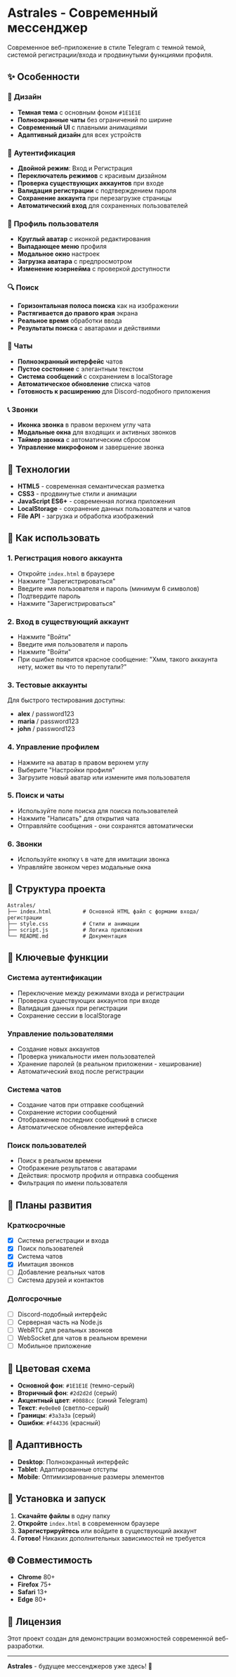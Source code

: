 # Astrales - Современный мессенджер

Современное веб-приложение в стиле Telegram с темной темой, системой регистрации/входа и продвинутыми функциями профиля.

## ✨ Особенности

### 🎨 **Дизайн**
- **Темная тема** с основным фоном `#1E1E1E`
- **Полноэкранные чаты** без ограничений по ширине
- **Современный UI** с плавными анимациями
- **Адаптивный дизайн** для всех устройств

### 🔐 **Аутентификация**
- **Двойной режим**: Вход и Регистрация
- **Переключатель режимов** с красивым дизайном
- **Проверка существующих аккаунтов** при входе
- **Валидация регистрации** с подтверждением пароля
- **Сохранение аккаунта** при перезагрузке страницы
- **Автоматический вход** для сохраненных пользователей

### 👤 **Профиль пользователя**
- **Круглый аватар** с иконкой редактирования
- **Выпадающее меню** профиля
- **Модальное окно** настроек
- **Загрузка аватара** с предпросмотром
- **Изменение юзернейма** с проверкой доступности

### 🔍 **Поиск**
- **Горизонтальная полоса поиска** как на изображении
- **Растягивается до правого края** экрана
- **Реальное время** обработки ввода
- **Результаты поиска** с аватарами и действиями

### 💬 **Чаты**
- **Полноэкранный интерфейс** чатов
- **Пустое состояние** с элегантным текстом
- **Система сообщений** с сохранением в localStorage
- **Автоматическое обновление** списка чатов
- **Готовность к расширению** для Discord-подобного приложения

### 📞 **Звонки**
- **Иконка звонка** в правом верхнем углу чата
- **Модальные окна** для входящих и активных звонков
- **Таймер звонка** с автоматическим сбросом
- **Управление микрофоном** и завершение звонка

## 🚀 Технологии

- **HTML5** - современная семантическая разметка
- **CSS3** - продвинутые стили и анимации
- **JavaScript ES6+** - современная логика приложения
- **LocalStorage** - сохранение данных пользователя и чатов
- **File API** - загрузка и обработка изображений

## 📱 Как использовать

### 1. **Регистрация нового аккаунта**
- Откройте `index.html` в браузере
- Нажмите "Зарегистрироваться"
- Введите имя пользователя и пароль (минимум 6 символов)
- Подтвердите пароль
- Нажмите "Зарегистрироваться"

### 2. **Вход в существующий аккаунт**
- Нажмите "Войти"
- Введите имя пользователя и пароль
- Нажмите "Войти"
- При ошибке появится красное сообщение: "Хмм, такого аккаунта нету, может вы что то перепутали?"

### 3. **Тестовые аккаунты**
Для быстрого тестирования доступны:
- **alex** / password123
- **maria** / password123  
- **john** / password123

### 4. **Управление профилем**
- Нажмите на аватар в правом верхнем углу
- Выберите "Настройки профиля"
- Загрузите новый аватар или измените имя пользователя

### 5. **Поиск и чаты**
- Используйте поле поиска для поиска пользователей
- Нажмите "Написать" для открытия чата
- Отправляйте сообщения - они сохранятся автоматически

### 6. **Звонки**
- Используйте кнопку 📞 в чате для имитации звонка
- Управляйте звонком через модальные окна

## 🎯 Структура проекта

```
Astrales/
├── index.html          # Основной HTML файл с формами входа/регистрации
├── style.css           # Стили и анимации
├── script.js           # Логика приложения
└── README.md           # Документация
```

## 🌟 Ключевые функции

### **Система аутентификации**
- Переключение между режимами входа и регистрации
- Проверка существующих аккаунтов при входе
- Валидация данных при регистрации
- Сохранение сессии в localStorage

### **Управление пользователями**
- Создание новых аккаунтов
- Проверка уникальности имен пользователей
- Хранение паролей (в реальном приложении - хеширование)
- Автоматический вход после регистрации

### **Система чатов**
- Создание чатов при отправке сообщений
- Сохранение истории сообщений
- Отображение последних сообщений в списке
- Автоматическое обновление интерфейса

### **Поиск пользователей**
- Поиск в реальном времени
- Отображение результатов с аватарами
- Действия: просмотр профиля и отправка сообщения
- Фильтрация по имени пользователя

## 🔮 Планы развития

### **Краткосрочные**
- [x] Система регистрации и входа
- [x] Поиск пользователей
- [x] Система чатов
- [x] Имитация звонков
- [ ] Добавление реальных чатов
- [ ] Система друзей и контактов

### **Долгосрочные**
- [ ] Discord-подобный интерфейс
- [ ] Серверная часть на Node.js
- [ ] WebRTC для реальных звонков
- [ ] WebSocket для чатов в реальном времени
- [ ] Мобильное приложение

## 🎨 Цветовая схема

- **Основной фон**: `#1E1E1E` (темно-серый)
- **Вторичный фон**: `#2d2d2d` (серый)
- **Акцентный цвет**: `#0088cc` (синий Telegram)
- **Текст**: `#e0e0e0` (светло-серый)
- **Границы**: `#3a3a3a` (серый)
- **Ошибки**: `#f44336` (красный)

## 📱 Адаптивность

- **Desktop**: Полноэкранный интерфейс
- **Tablet**: Адаптированные отступы
- **Mobile**: Оптимизированные размеры элементов

## 🔧 Установка и запуск

1. **Скачайте файлы** в одну папку
2. **Откройте** `index.html` в современном браузере
3. **Зарегистрируйтесь** или войдите в существующий аккаунт
4. **Готово!** Никаких дополнительных зависимостей не требуется

## 🌐 Совместимость

- **Chrome** 80+
- **Firefox** 75+
- **Safari** 13+
- **Edge** 80+

## 📄 Лицензия

Этот проект создан для демонстрации возможностей современной веб-разработки.

---

**Astrales** - будущее мессенджеров уже здесь! 🚀
